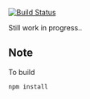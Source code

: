 [![Build Status](https://travis-ci.org/chengguizi/docs.svg?branch=docs)](https://travis-ci.org/chengguizi/docs)

Still work in progress..


## Note

To build
``` bash
npm install
```